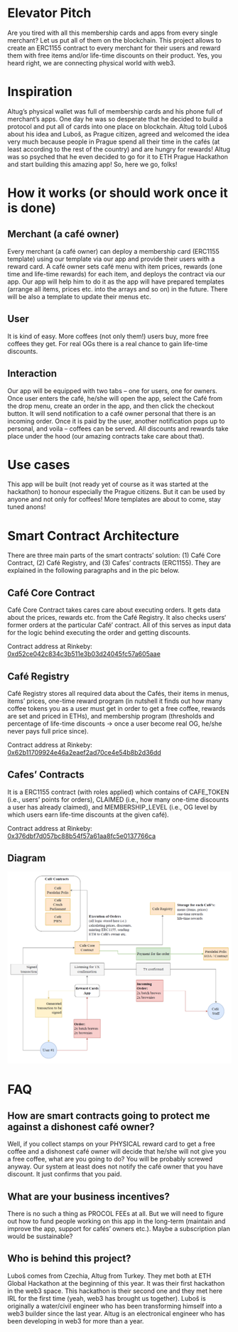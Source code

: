 # Elevator Pitch
Are you tired with all this membership cards and apps from every single merchant? Let us put all of them on the blockchain. This project allows to create an ERC1155 contract to every merchant for their users and reward them with free items and/or life-time discounts on their product. Yes, you heard right, we are connecting physical world with web3.

# Inspiration
Altug’s physical wallet was full of membership cards and his phone full of merchant’s apps. One day he was so desperate that he decided to build a protocol and put all of cards into one place on blockchain. Altug told Luboš about his idea and Luboš, as Prague citizen, agreed and welcomed the idea very much because people in Prague spend all their time in the cafés (at least according to the rest of the country) and are hungry for rewards! Altug was so psyched that he even decided to go for it to ETH Prague Hackathon and start building this amazing app! So, here we go, folks!

# How it works (or should work once it is done)

## Merchant (a café owner)
Every merchant (a café owner) can deploy a membership card (ERC1155 template) using our template via our app and provide their users with a reward card. A café owner sets café menu with item prices, rewards (one time and life-time rewards) for each item, and deploys the contract via our app. Our app will help him to do it as the app will have prepared templates (arrange all items, prices etc. into the arrays and so on) in the future.  There will be also a template to update their menus etc.

## User
It is kind of easy. More coffees (not only them!) users buy, more free coffees they get. For real OGs there is a real chance to gain life-time discounts.

## Interaction
Our app will be equipped with two tabs – one for users, one for owners. Once user enters the café, he/she will open the app, select the Café from the drop menu, create an order in the app, and then click the checkout button. It will send notification to a café owner personal that there is an incoming order. Once it is paid by the user, another notification pops up to personal, and voila – coffees can be served. All discounts and rewards take place under the hood (our amazing contracts take care about that).

# Use cases
This app will be built (not ready yet of course as it was started at the hackathon) to honour especially the Prague citizens. But it can be used by anyone and not only for coffees! More templates are about to come, stay tuned anons!

# Smart Contract Architecture
There are three main parts of the smart contracts’ solution: (1) Café Core Contract, (2) Café Registry, and (3) Cafes’ contracts (ERC1155). They are explained in the following paragraphs and in the pic below.

## Café Core Contract
Café Core Contract takes cares care about executing orders. It gets data about the prices, rewards etc. from the Café Registry. It also checks users‘ former orders at the particular Café’ contract. All of this serves as input data for the logic behind executing the order and getting discounts.

Contract address at Rinkeby: [0xd52ce042c834c3b511e3b03d24045fc57a605aae](https://rinkeby.etherscan.io/address/0xd52ce042c834c3b511e3b03d24045fc57a605aae#code)

## Café Registry
Café Registry stores all required data about the Cafés, their items in menus, items’ prices, one-time reward program (in nutshell it finds out how many coffee tokens you as a user must get in order to get a free coffee, rewards are set and priced in ETHs), and membership program (thresholds and percentage of life-time discounts -> once a user become real OG, he/she never pays full price since).

Contract address at Rinkeby: [0x62b11709924e46a2eaef2ad70ce4e54b8b2d36dd](https://rinkeby.etherscan.io/address/0x62b11709924e46a2eaef2ad70ce4e54b8b2d36dd#code)

## Cafes’ Contracts
It is a ERC1155 contract (with roles applied) which contains of CAFE_TOKEN (i.e., users’ points for orders), CLAIMED (i.e., how many one-time discounts a user has already claimed), and MEMBERSHIP_LEVEL (i.e., OG level by which users earn life-time discounts at the given café).

Contract address at Rinkeby: [0x376dbf7d057bc88b54f57a61aa8fc5e0137766ca](https://rinkeby.etherscan.io/address/0x376dbf7d057bc88b54f57a61aa8fc5e0137766ca#code)

## Diagram
![architecture](./backend/img/reward-card_architecture.png)

# FAQ
## How are smart contracts going to protect me against a dishonest café owner? 
Well, if you collect stamps on your PHYSICAL reward card to get a free coffee and a dishonest café owner will decide that he/she will not give you a free coffee, what are you going to do? You will be probably screwed anyway. Our system at least does not notify the café owner that you have discount. It just confirms that you paid.

## What are your business incentives?
There is no such a thing as PROCOL FEEs at all. But we will need to figure out how to fund people working on this app in the long-term (maintain and improve the app, support for cafés’ owners etc.). Maybe a subscription plan would be sustainable?

## Who is behind this project?
Luboš comes from Czechia, Altug from Turkey. They met both at ETH Global Hackathon at the beginning of this year. It was their first hackathon in the web3 space. This hackathon is their second one and they met here IRL for the first time (yeah, web3 has brought us together). Luboš is originally a water/civil engineer who has been transforming himself into a web3 builder since the last year. Altug is an electronical engineer who has been developing in web3 for more than a year.
